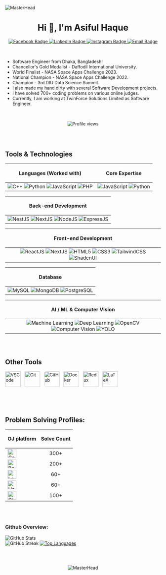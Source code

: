 


![MasterHead](https://github.com/Anmol-Baranwal/Cool-GIFs-For-GitHub/assets/74038190/d48893bd-0757-481c-8d7e-ba3e163feae7)



<h1 align="center">Hi 👋, I'm Asiful Haque</h1>

<div id="badges" align="center">
  <a href="https://www.facebook.com/asifiul.haque/" target="_blank">
    <img src="https://img.shields.io/badge/Facebook-1877F2?style=for-the-badge&logo=facebook&logoColor=white" alt="Facebook Badge"/>
  </a>
  <a href="https://www.linkedin.com/in/asiful-haque-sourav/" target="_blank">
    <img src="https://img.shields.io/badge/LinkedIn-0A66C2?style=for-the-badge&logo=linkedin&logoColor=white" alt="LinkedIn Badge"/>
  </a>
  <a href="https://www.instagram.com/__asiful_sourav__/" target="_blank">
    <img src="https://img.shields.io/badge/Instagram-E4405F?style=for-the-badge&logo=instagram&logoColor=white" alt="Instagram Badge"/>
  </a>
  <a href="mailto:asiful35-2961@diu.edu.bd" target="_blank">
    <img src="https://img.shields.io/badge/Email-D14836?style=for-the-badge&logo=gmail&logoColor=white" alt="Email Badge"/>
  </a>
</div>
<br><br>


- Software Engineer from Dhaka, Bangladesh! <br/>
- Chancellor's Gold Medalist - Daffodil International University. <br/>
- World Finalist - NASA Space Apps Challenge 2023. <br/>
- National Champion - NASA Space Apps Challenge 2022. <br/>
- Champion - 3rd DIU Data Science Summit. <br/>
- I also made my hand dirty with several Software Development projects. <br/>
- I have solved 700+ coding problems on various online judges. <br/>
- Currently, I am working at TwinForce Solutions Limited as Software Engineer. <br/>
<br><br>

<div align="center">

![Profile views](https://komarev.com/ghpvc/?username=Asiful-Haque&color=green)

</div>


<br><br>

## Tools & Technologies

| <p align="center">Languages (Worked with)</p> | <p align="center">Core Expertise</p> | 
| :------------- | :-------------: |
| ![C++](https://img.shields.io/badge/C%2B%2B-00599C?style=for-the-badge&logo=c%2B%2B&logoColor=white) ![Python](https://img.shields.io/badge/python-3670A0?style=for-the-badge&logo=python&logoColor=ffdd54) ![JavaScript](https://img.shields.io/badge/JavaScript-F7DF1E?style=for-the-badge&logo=javascript&logoColor=black) ![PHP](https://img.shields.io/badge/PHP-777BB4?style=for-the-badge&logo=php&logoColor=white)  | ![JavaScript](https://img.shields.io/badge/JavaScript-F7DF1E?style=for-the-badge&logo=javascript&logoColor=black) ![Python](https://img.shields.io/badge/python-3670A0?style=for-the-badge&logo=python&logoColor=ffdd54) |



| <p align="center">Back-end Development</p> |
| :------------------------------: |
| ![NestJS](https://img.shields.io/badge/NestJS-E0234E?style=for-the-badge&logo=nestjs&logoColor=white)  ![NextJS](https://img.shields.io/badge/Next.js-007ACC?style=for-the-badge&logo=next.js&logoColor=white)  ![NodeJS](https://img.shields.io/badge/Node.js-339933?style=for-the-badge&logo=nodedotjs&logoColor=white) ![ExpressJS](https://img.shields.io/badge/Express.js-404D59?style=for-the-badge&logo=express&logoColor=white) |


| <p align="center">Front-end Development</p> |
| :------------------------------: |
| ![ReactJS](https://img.shields.io/badge/React-61DAFB?style=for-the-badge&logo=react&logoColor=black) ![NextJS](https://img.shields.io/badge/Next.js-007ACC?style=for-the-badge&logo=next.js&logoColor=white) ![HTML5](https://img.shields.io/badge/HTML5-E34F26?style=for-the-badge&logo=html5&logoColor=white) ![CSS3](https://img.shields.io/badge/CSS3-1572B6?style=for-the-badge&logo=css3&logoColor=white) ![TailwindCSS](https://img.shields.io/badge/Tailwind_CSS-06B6D4?style=for-the-badge&logo=tailwind-css&logoColor=white) ![ShadcnUI](https://img.shields.io/badge/Shadcn_UI-8B5CF6?style=for-the-badge&logoColor=white) |




| <p align="center">Database</p> |
| :------------------------------: |
| ![MySQL](https://img.shields.io/badge/MySQL-39FF14?style=for-the-badge&logo=mysql&logoColor=black) ![MongoDB](https://img.shields.io/badge/MongoDB-4EA94B?style=for-the-badge&logo=mongodb&logoColor=white) ![PostgreSQL](https://img.shields.io/badge/PostgreSQL-316192?style=for-the-badge&logo=postgresql&logoColor=white) |



| <p align="center">AI / ML & Computer Vision</p> |
| :------------------------------: |
| ![Machine Learning](https://img.shields.io/badge/Machine%20Learning-009688?style=for-the-badge&logo=scikit-learn&logoColor=white) ![Deep Learning](https://img.shields.io/badge/Deep%20Learning-673AB7?style=for-the-badge&logo=tensorflow&logoColor=white) ![OpenCV](https://img.shields.io/badge/OpenCV-5C3EE8?style=for-the-badge&logo=opencv&logoColor=white) ![Computer Vision](https://img.shields.io/badge/Computer%20Vision-3E8EDE?style=for-the-badge&logoColor=white) ![YOLO](https://img.shields.io/badge/YOLO-FF5252?style=for-the-badge&logo=github&logoColor=white) |

<br><br>
## Other Tools 
<p>
  <a href="https://code.visualstudio.com/" target="_blank" title="VSCode">
    <img align="left" src="https://cdn.jsdelivr.net/gh/devicons/devicon/icons/vscode/vscode-original.svg" alt="VSCode" width="50px" style="padding-right:10px;" />
  </a>
  <a href="https://git-scm.com/" target="_blank" title="Git">
    <img align="left" src="https://cdn.jsdelivr.net/gh/devicons/devicon/icons/git/git-original.svg" alt="Git" width="50px" style="padding-right:10px;" />
  </a>
  <a href="https://github.com/" target="_blank" title="GitHub">
    <img align="left" 
         src="https://res.cloudinary.com/ddrvm4qt3/image/upload/v1751964679/Screenshot_1_irnbf1.png" 
         alt="GitHub" 
         width="50px" 
         style="padding-right:10px; background-color: white; border-radius: 6px;" />
  </a>
  <a href="https://www.docker.com/" target="_blank" title="Docker">
    <img align="left" src="https://cdn.jsdelivr.net/gh/devicons/devicon/icons/docker/docker-original.svg" alt="Docker" width="50px" style="padding-right:10px;" />
  </a>
  <a href="https://redux.js.org/" target="_blank" title="Redux">
    <img align="left" src="https://cdn.jsdelivr.net/gh/devicons/devicon/icons/redux/redux-original.svg" alt="Redux" width="50px" style="padding-right:10px;" />
  </a>
  <a href="https://www.latex-project.org/" target="_blank" title="LaTeX">
    <img align="left" 
         src="https://res.cloudinary.com/ddrvm4qt3/image/upload/v1751964789/Screenshot_2_wy4ul4.png" 
         alt="LaTeX" 
         width="50px" 
         style="padding-right:10px;" />
  </a>
</p>


<br style="clear:both;" />

<br>

<br><br>
## Problem Solving Profiles:
| <p align="center">OJ platform</p> | <p align="center">Solve Count</p> | 
| :------------- | :-------------: |
| <a href="https://codeforces.com/profile/__asiful_sourav__" target="_blank"> <img src="https://codeforces.org/s/13978/images/codeforces-sponsored-by-ton.png" alt="Codeforces" height="28"> </a> | 300+ |
| <a href="https://judge.beecrowd.com/en/profile/407767" target="_blank"> <img src="https://www.beecrowd.com.br/judge/img/5.0/logo-beecrowd.png?1635097036" alt="Beecrowd" height="28"> </a> | 200+ |
| <a href="https://leetcode.com/u/haqueasiful999/" target="_blank"> <img src="https://upload.wikimedia.org/wikipedia/commons/1/19/LeetCode_logo_black.png" alt="LeetCode" height="28"> </a> | 60+ |
| <a href="https://www.hackerrank.com/profile/haqueasiful999" target="_blank"> <img src="https://upload.wikimedia.org/wikipedia/commons/6/65/HackerRank_logo.png" alt="HackerRank" height="28"> </a> | 60+ |
| <a href="https://www.stopstalk.com/user/profile/Asiful" target="_blank"> <img src="https://res.cloudinary.com/ddrvm4qt3/image/upload/v1751964467/Screenshot_amvqz6.png" alt="StopStalk" height="28"> </a> | 100+ |


<br><br>

### Github Overview:

![GitHub Stats](https://github-readme-stats.vercel.app/api?username=Asiful-Haque&show_icons=true&theme=highcontrast&hide_border=true&include_all_commits=true&count_private=true)<br>
![GitHub Streak](https://github-readme-streak-stats.herokuapp.com/?user=Asiful-Haque&theme=dark&hide_border=true)
[![Top Languages](https://github-readme-stats.vercel.app/api/top-langs/?username=Asiful-Haque&theme=dark)](https://github.com/Asiful-Haque/github-readme-stats)

<br><br>

<p align="center">
  <img src="https://user-images.githubusercontent.com/74038190/212284136-03988914-d899-44b4-b1d9-4eeccf656e44.gif" alt="MasterHead" />
</p>

